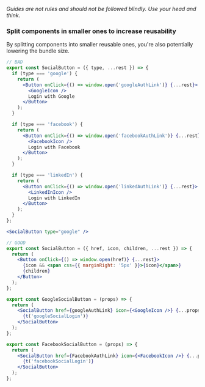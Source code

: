 *Guides are not rules and should not be followed blindly. Use your head and think.*

### Split components in smaller ones to increase reusability
By splitting components into smaller reusable ones, you're also potentially lowering the bundle size.

```jsx
// BAD
export const SocialButton = ({ type, ...rest }) => {
  if (type === 'google') {
    return (
      <Button onClick={() => window.open('googleAuthLink')} {...rest}>
        <GoogleIcon />
        Login with Google
      </Button>
    );
  }

  if (type === 'facebook') {
    return (
      <Button onClick={() => window.open('facebookAuthLink')} {...rest}>
        <FacebookIcon />
        Login with Facebook
      </Button>
    );
  }

  if (type === 'linkedIn') {
    return (
      <Button onClick={() => window.open('linkedAuthLink')} {...rest}>
        <LinkedInIcon />
        Login with LinkedIn
      </Button>
    );
  }
};

<SocialButton type="google" />
```

```jsx
// GOOD
export const SocialButton = ({ href, icon, children, ...rest }) => {
  return (
    <Button onClick={() => window.open(href)} {...rest}>
      {icon && <span css={{ marginRight: '5px' }}>{icon}</span>}
      {children}
    </Button>
  );
};

export const GoogleSocialButton = (props) => {
  return (
    <SocialButton href={googleAuthLink} icon={<GoogleIcon />} {...props}>
      {t('googleSocialLogin')}
    </SocialButton>
  );
};

export const FacebookSocialButton = (props) => {
  return (
    <SocialButton href={FacebookAuthLink} icon={<FacebookIcon />} {...props}>
      {t('facebookSocialLogin')}
    </SocialButton>
  );
};
```